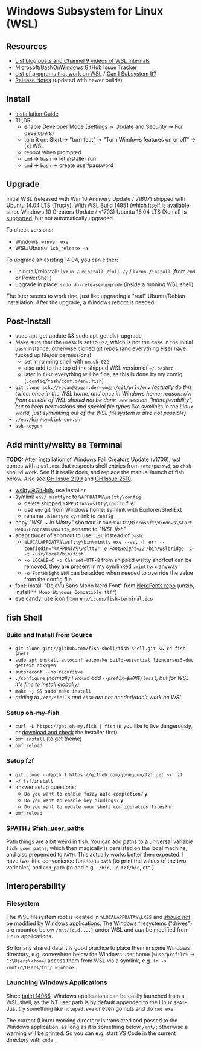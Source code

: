 # Windows Subsystem for Linux (WSL)

## Resources

* [List blog posts and Channel 9 videos of WSL internals](https://blogs.msdn.microsoft.com/commandline/learn-about-bash-on-windows-subsystem-for-linux/)
* [Microsoft/BashOnWindows GitHub Issue Tracker](https://github.com/microsoft/bashonwindows)
* [List of programs that work on WSL](https://github.com/ethanhs/WSL-Programs) / [Can I Subsystem It?](https://github.com/davatron5000/can-i-subsystem-it)
* [Release Notes](https://msdn.microsoft.com/en-us/commandline/wsl/release_notes) (updated with newer builds)

## Install

* [Installation Guide](https://msdn.microsoft.com/en-us/commandline/wsl/install_guide)
* TL;DR:
  * enable Developer Mode (Settings → Update and Security → For developers)
  * turn it on: Start → "turn feat" → "Turn Windows features on or off" → [x] WSL
  * reboot when prompted
  * `cmd` → `bash` → let installer run
  * `cmd` → `bash` → create user/password

## Upgrade

Initial WSL (released with Win 10 Annivery Update / v1607) shipped with Ubuntu 14.04 LTS (Trusty).
With [WSL Build 14951](https://msdn.microsoft.com/en-us/commandline/wsl/release_notes#build-14951)
(which itself is available since Windows 10 Creators Update / v1703)
Ubuntu 16.04 LTS (Xenial) is [supported](https://blogs.msdn.microsoft.com/commandline/2016/10/19/wsl-adds-ubuntu-16-04-xenial-support/),
but not automatically upgraded.

To check versions:

* Windows: `winver.exe`
* WSL/Ubuntu: `lsb_release -a`

To upgrade an existing 14.04, you can either:

* uninstall/reinstall: `lxrun /uninstall /full /y` / `lxrun /install` (from `cmd` or PowerShell)
* upgrade in place: `sudo do-release-upgrade` (inside a running WSL shell)

The later seems to work fine, just like upgrading a "real" Ubuntu/Debian installation. After the upgrade, a Windows reboot is needed.

## Post-Install

* sudo apt-get update && sudo apt-get dist-upgrade
* Make sure that the `umask` is set to `022`, which is not the case in the initial `bash` instance, otherwise cloned git repos (and everything else) have fucked up file/dir permissions!
  * set in running shell with `umask 022`
  * also add to the top of the shipped WSL version of `~/.bashrc`
  * later in `fish` everything will be fine, as this is done by my config (`.config/fish/conf.d/env.fish`)
* `git clone ssh://yogan@zogan.de/~yogan/git/priv/env` *(actually do this twice: once in the WSL home, and once in Windows home; reason: r/w from outside of WSL should not be done, see section "Interoperability", but to keep permissions and special file types like symlinks in the Linux world, just symlinking out of the WSL filesystem is also not possible)*
* `./env/bin/symlink-env.sh`
* `ssh-keygen`

## Add mintty/wsltty as Terminal

**TODO:**
After installation of Windows Fall Creators Update (v1709), wsl comes with a `wsl.exe` that respects shell entries from `/etc/passwd`, so `chsh` should work. See if it really does, and replace the manual launch of fish below.
Also see [GH Issue 2199](https://github.com/Microsoft/BashOnWindows/issues/2199) and [GH Issue 2510](https://github.com/Microsoft/BashOnWindows/issues/2510).

* [wsltty@GitHub](https://github.com/mintty/wsltty), use installer
* symlink `env/.minttyrc` to `%APPDATA%\wsltty\config`
  * delete shipped `%APPDATA%\wsltty\config` file
  * use `env` git from Windows home; symlink with Explorer/ShellExt
  * rename `.minttyrc` symlink to `config`
* copy *"WSL ~ in Mintty"* shortcut in `%APPDATA%\Microsoft\Windows\Start Menu\Programs\WSLtty`, rename to *"WSL fish"*
* adapt target of shortcut to use `fish` instead of `bash`:
  * `%LOCALAPPDATA%\wsltty\bin\mintty.exe --wsl -h err --configdir="%APPDATA%\wsltty"` *`-o FontHeight=12`* `/bin/wslbridge -C~ -t /usr/local/bin/fish`
  * `-o LOCALE=C -o Charset=UTF-8` from shipped wsltty shortcut can be removed, they are present in my symlinked `.minttyrc` anyway
  * `-o FontHeight` *`NUM`* can be added when needed to override the value from the config file
* font: install "DejaVu Sans Mono Nerd Font" from [NerdFonts repo](https://github.com/ryanoasis/nerd-fonts/releases) (unzip, install `"* Mono Windows Compatible.ttf"`)
* eye candy: use icon from `env/icons/fish-terminal.ico`

## fish Shell

### Build and Install from Source

* `git clone git://github.com/fish-shell/fish-shell.git && cd fish-shell`
* `sudo apt install autoconf automake build-essential libncurses5-dev gettext doxygen`
* `autoreconf --no-recursive`
* `./configure` *(normally I would add `--prefix=$HOME/local`, but for WSL it's fine to install globally)*
* `make -j && sudo make install`
* *adding to `/etc/shells` and `chsh` are not needed/don't work on WSL*

### Setup oh-my-fish

* `curl -L https://get.oh-my.fish | fish` (if you like to live dangerously, or [download and check](https://github.com/oh-my-fish/oh-my-fish#installation) the installer first)
* `omf install` (to get theme)
* `omf reload`

### Setup fzf

* `git clone --depth 1 https://github.com/junegunn/fzf.git ~/.fzf`
* `~/.fzf/install`
* answer setup questions:
  * `Do you want to enable fuzzy auto-completion?` **`y`**
  * `Do you want to enable key bindings?`  **`y`**
  * `Do you want to update your shell configuration files?` **`n`**
* `omf reload`

### $PATH / $fish_user_paths

Path things are a bit weird in fish. You can add paths to a universal variable `fish_user_paths`,
which then magically is persisted on the local machine, and also prepended to `PATH`. This actually
works better then expected. I have two little convenience functions `path` (to print the values of
the two variables) and `add_path` (to add e.g. `~/bin`, `~/.fzf/bin`, etc.)

## Interoperability

### Filesystem

The WSL filesystem root is located in `%LOCALAPPDATA%\LXSS` and
[*should not* be modified](https://blogs.msdn.microsoft.com/commandline/2016/11/17/do-not-change-linux-files-using-windows-apps-and-tools/)
by Windows applications. The Windows filesystems ("drives") are mounted below
`/mnt/{c,d,...}` under WSL and *can* be modified from Linux applications.

So for any shared data it is good practice to place them in some Windows directory, e.g. somewhere
below the Windows user home (`%userprofile%` → `C:\Users\<foo>`) access them from WSL via a symlink,
e.g. `ln -s /mnt/c/Users/fbr/ winhome`.

### Launching Windows Applications

Since [build 14965](https://msdn.microsoft.com/en-us/commandline/wsl/release_notes#build-14965),
Windows applications can be easily launched from a WSL shell, as the NT user path is by default
appended to the Linux `$PATH`. Just try something like `notepad.exe` or even go nuts and do `cmd.exe`.

The current (Linux) working directory is translated and passed to the Windows application, as long as
it is something below `/mnt/`; otherwise a warning will be printed. So you can e.g. start VS Code in
the current directory with `code .`
